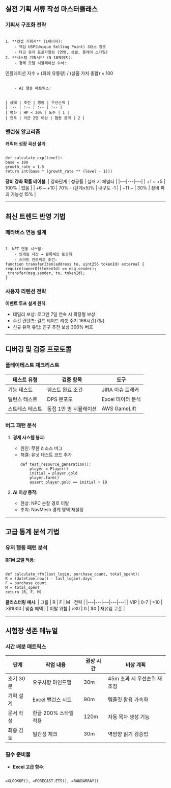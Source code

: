 ## 실전 기획 서류 작성 마스터클래스
### 기획서 구조화 전략
```

1. **컨셉 기획서** (1페이지):
    - 핵심 USP(Unique Selling Point) 3요소 강조
    - 타깃 유저 프로파일링 (연령, 성별, 플레이 스타일)
2. **시스템 기획서** (5-10페이지):
    - 경제 모델 시뮬레이션 수식:

```
인플레이션 지수 = (화폐 유통량) / (상품 가치 총합) × 100
```

    - AI 행동 매트릭스:


| 상태 | 조건 | 행동 | 우선순위 |
| :-- | :-- | :-- | :-- |
| 평화 | HP < 30% | 도주 | 1 |
| 전투 | 아군 2명 이상 | 협동 공격 | 2 |

```

### 밸런싱 알고리즘
**캐릭터 성장 곡선 설계**:
```

def calculate_exp(level):
base = 100
growth_rate = 1.5
return int(base * (growth_rate ** (level - 1)))

```

**장비 강화 확률 테이블**:
| 강화단계 | 성공률 | 실패 시 페널티 |
|---|---|---|
| +1 ~ +5 | 100% | 없음 |
| +6 ~ +10 | 70% - (단계×5)% | 내구도 -1 |
| +11 ~ | 30% | 장비 파괴 가능성 15% |

---

## 최신 트렌드 반영 기법
### 메타버스 연동 설계
```

1. NFT 연동 시스템:
    - 인게임 자산 → 블록체인 토큰화
    - 스마트 컨트랙트 조건:
function transferItem(address to, uint256 tokenId) external {
require(ownerOf(tokenId) == msg.sender);
_transfer(msg.sender, to, tokenId);
}
```

### 사용자 리텐션 전략
**이벤트 루프 설계 원칙**:
- 데일리 보상: 로그인 7일 연속 시 확장형 보상
- 주간 컨텐츠: 길드 레이드 리셋 주기 168시간(7일)
- 신규 유저 유입: 친구 추천 보상 300% 버프

---

## 디버깅 및 검증 프로토콜
### 플레이테스트 체크리스트
| 테스트 유형 | 검증 항목 | 도구 |
|---|---|---|
| 기능 테스트 | 퀘스트 완료 조건 | JIRA 이슈 트래커 |
| 밸런스 테스트 | DPS 분포도 | Excel 데이터 분석 |
| 스트레스 테스트 | 동접 1만 명 시뮬레이션 | AWS GameLift |

### 버그 패턴 분석
1. **경제 시스템 붕괴**:
   - 원인: 무한 리소스 버그
   - 해결: 유닛 테스트 코드 추가
     ```
     def test_resource_generation():
         player = Player()
         initial = player.gold
         player.farm()
         assert player.gold == initial + 10
     ```

2. **AI 이상 동작**:
   - 현상: NPC 순찰 경로 이탈
   - 조치: NavMesh 경계 영역 재설정

---

## 고급 통계 분석 기법
### 유저 행동 패턴 분석
**RFM 모델 적용**:
```

def calculate_rfm(last_login, purchase_count, total_spent):
R = (datetime.now() - last_login).days
F = purchase_count
M = total_spent
return (R, F, M)

```

**클러스터링 예시**:
| 그룹 | R | F | M | 전략 |
|---|---|---|---|---|
| VIP | 0-7 | >10 | >$1000 | 맞춤 혜택 |
| 이탈 위험 | >30 | 0 | $0 | 재유입 쿠폰 |

---

## 시험장 생존 메뉴얼
### 시간 배분 매트릭스
| 단계 | 작업 내용 | 권장 시간 | 비상 계획 |
|---|---|---|---|
| 초기 30분 | 요구사항 마인드맹 | 30m | 45m 초과 시 우선순위 재조정 |
| 기획 설계 | Excel 밸런스 시트 | 90m | 템플릿 활용 가속화 |
| 문서 작성 | 한글 200% 스타일 적용 | 120m | 자동 목차 생성 기능 |
| 최종 검토 | 일관성 체크 | 30m | 역방향 읽기 검증법 |

### 필수 준비물
- **Excel 고급 함수**:
```

=XLOOKUP(), =FORECAST.ETS(), =RANDARRAY()

```
